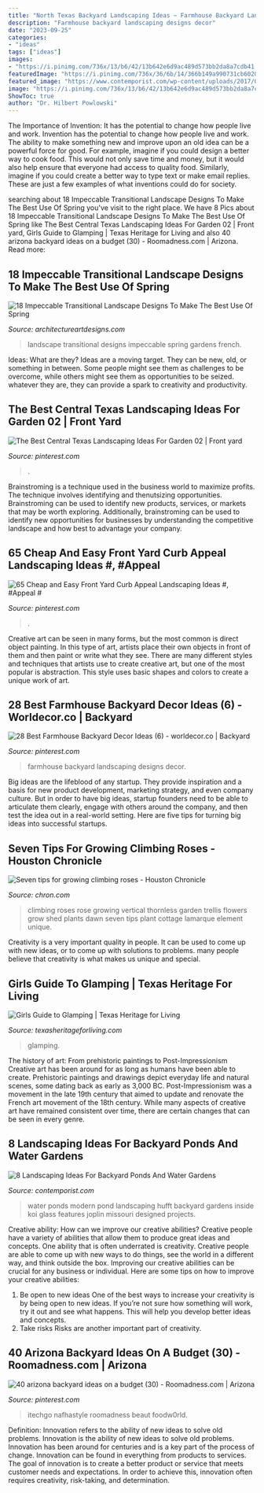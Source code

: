 ```yaml
---
title: "North Texas Backyard Landscaping Ideas ~ Farmhouse Backyard Landscaping Designs Decor"
description: "Farmhouse backyard landscaping designs decor"
date: "2023-09-25"
categories:
- "ideas"
tags: ["ideas"]
images:
- "https://i.pinimg.com/736x/13/b6/42/13b642e6d9ac489d573bb2da8a7cdb41.jpg"
featuredImage: "https://i.pinimg.com/736x/36/6b/14/366b149a990731cb6020da1c36f4da4c.jpg"
featured_image: "https://www.contemporist.com/wp-content/uploads/2017/03/landscaping-modern-ponds-and-water-features-060317-1022-03-800x1200.jpg"
image: "https://i.pinimg.com/736x/13/b6/42/13b642e6d9ac489d573bb2da8a7cdb41.jpg"
ShowToc: true
author: "Dr. Hilbert Powlowski"
---
```



The Importance of Invention: It has the potential to change how people live and work.
Invention has the potential to change how people live and work. The ability to make something new and improve upon an old idea can be a powerful force for good. For example, imagine if you could design a better way to cook food. This would not only save time and money, but it would also help ensure that everyone had access to quality food. Similarly, imagine if you could create a better way to type text or make email replies. These are just a few examples of what inventions could do for society.

	

		
searching about 18 Impeccable Transitional Landscape Designs To Make The Best Use Of Spring you've visit to the right place. We have 8 Pics about 18 Impeccable Transitional Landscape Designs To Make The Best Use Of Spring like The Best Central Texas Landscaping Ideas For Garden 02 | Front yard, Girls Guide to Glamping | Texas Heritage for Living and also 40 arizona backyard ideas on a budget (30) - Roomadness.com | Arizona. Read more:
		
    
## 18 Impeccable Transitional Landscape Designs To Make The Best Use Of Spring

<img loading=lazy src="https://www.architectureartdesigns.com/wp-content/uploads/2015/04/18-Impeccable-Transitional-Landscape-Designs-To-Make-The-Best-Use-Of-Spring-1-630x945.jpg" onerror="this.onerror=null;this.src='https://tse4.mm.bing.net/th?id=OIP.bjRgre5yP6QILpSyPCayEQHaLH&amp;pid=15.1';" alt="18 Impeccable Transitional Landscape Designs To Make The Best Use Of Spring">

_Source: architectureartdesigns.com_

>landscape transitional designs impeccable spring gardens french. 

	

Ideas: What are they?
Ideas are a moving target. They can be new, old, or something in between. Some people might see them as challenges to be overcome, while others might see them as opportunities to be seized. whatever they are, they can provide a spark to creativity and productivity.

    
## The Best Central Texas Landscaping Ideas For Garden 02 | Front Yard

<img loading=lazy src="https://i.pinimg.com/736x/11/3a/e1/113ae1444c22e456a3fe7776c44cb376.jpg" onerror="this.onerror=null;this.src='https://tse1.mm.bing.net/th?id=OIP.TTLjQwMfUNanZmK9aoP3KAHaFn&amp;pid=15.1';" alt="The Best Central Texas Landscaping Ideas For Garden 02 | Front yard">

_Source: pinterest.com_

>. 

	

Brainstroming is a technique used in the business world to maximize profits. The technique involves identifying and thenutsizing opportunities. Brainstroming can be used to identify new products, services, or markets that may be worth exploring. Additionally, brainstroming can be used to identify new opportunities for businesses by understanding the competitive landscape and how best to advantage your company.

    
## 65 Cheap And Easy Front Yard Curb Appeal Landscaping Ideas #, #Appeal #

<img loading=lazy src="https://i.pinimg.com/736x/36/6b/14/366b149a990731cb6020da1c36f4da4c.jpg" onerror="this.onerror=null;this.src='https://tse4.mm.bing.net/th?id=OIP.km9_BBvueoHrCrv_IQgXpQHaJ3&amp;pid=15.1';" alt="65 Cheap and Easy Front Yard Curb Appeal Landscaping Ideas #, #Appeal #">

_Source: pinterest.com_

>. 

	

Creative art can be seen in many forms, but the most common is direct object painting. In this type of art, artists place their own objects in front of them and then paint or write what they see. There are many different styles and techniques that artists use to create creative art, but one of the most popular is abstraction. This style uses basic shapes and colors to create a unique work of art.

    
## 28 Best Farmhouse Backyard Decor Ideas (6) - Worldecor.co | Backyard

<img loading=lazy src="https://i.pinimg.com/736x/13/b6/42/13b642e6d9ac489d573bb2da8a7cdb41.jpg" onerror="this.onerror=null;this.src='https://tse3.mm.bing.net/th?id=OIP.vkRiTEdHHyx1t3QjWgu2YAHaLT&amp;pid=15.1';" alt="28 Best Farmhouse Backyard Decor Ideas (6) - worldecor.co | Backyard">

_Source: pinterest.com_

>farmhouse backyard landscaping designs decor. 

	

Big ideas are the lifeblood of any startup. They provide inspiration and a basis for new product development, marketing strategy, and even company culture. But in order to have big ideas, startup founders need to be able to articulate them clearly, engage with others around the company, and then test the idea out in a real-world setting. Here are five tips for turning big ideas into successful startups.

    
## Seven Tips For Growing Climbing Roses - Houston Chronicle

<img loading=lazy src="http://ww4.hdnux.com/photos/43/65/30/9393727/3/rawImage.jpg" onerror="this.onerror=null;this.src='https://tse3.mm.bing.net/th?id=OIP.z-h0LqRMWbe47rKk_9duNAHaL1&amp;pid=15.1';" alt="Seven tips for growing climbing roses - Houston Chronicle">

_Source: chron.com_

>climbing roses rose growing vertical thornless garden trellis flowers grow shed plants dawn seven tips plant cottage lamarque element unique. 

	

Creativity is a very important quality in people. It can be used to come up with new ideas, or to come up with solutions to problems. many people believe that creativity is what makes us unique and special.

    
## Girls Guide To Glamping | Texas Heritage For Living

<img loading=lazy src="https://texasheritageforliving.com/wp-content/uploads/2017/05/Resized_Guide-to-Glamping.jpg" onerror="this.onerror=null;this.src='https://tse3.mm.bing.net/th?id=OIP.PUiee-At-FuDi97TdovQawHaE7&amp;pid=15.1';" alt="Girls Guide to Glamping | Texas Heritage for Living">

_Source: texasheritageforliving.com_

>glamping. 

	

The history of art: From prehistoric paintings to Post-Impressionism
Creative art has been around for as long as humans have been able to create. Prehistoric paintings and drawings depict everyday life and natural scenes, some dating back as early as 3,000 BC. Post-Impressionism was a movement in the late 19th century that aimed to update and renovate the French art movement of the 18th century. While many aspects of creative art have remained consistent over time, there are certain changes that can be seen in every genre.

    
## 8 Landscaping Ideas For Backyard Ponds And Water Gardens

<img loading=lazy src="https://www.contemporist.com/wp-content/uploads/2017/03/landscaping-modern-ponds-and-water-features-060317-1022-03-800x1200.jpg" onerror="this.onerror=null;this.src='https://tse3.mm.bing.net/th?id=OIP.CQM39JtXUsib8nDVjTXdNgHaLH&amp;pid=15.1';" alt="8 Landscaping Ideas For Backyard Ponds And Water Gardens">

_Source: contemporist.com_

>water ponds modern pond landscaping hufft backyard gardens inside koi glass features joplin missouri designed projects. 

	

Creative ability: How can we improve our creative abilities?
Creative people have a variety of abilities that allow them to produce great ideas and concepts. One ability that is often underrated is creativity. Creative people are able to come up with new ways to do things, see the world in a different way, and think outside the box. Improving our creative abilities can be crucial for any business or individual. Here are some tips on how to improve your creative abilities: 
1. Be open to new ideas
One of the best ways to increase your creativity is by being open to new ideas. If you’re not sure how something will work, try it out and see what happens. This will help you develop better ideas and concepts. 
2. Take risks
Risks are another important part of creativity.

    
## 40 Arizona Backyard Ideas On A Budget (30) - Roomadness.com | Arizona

<img loading=lazy src="https://i.pinimg.com/736x/9f/97/69/9f976980d40b896a2abc5f1bdd7aed15.jpg" onerror="this.onerror=null;this.src='https://tse1.mm.bing.net/th?id=OIP.718OhJHb5wB1rWyPe-V5KQHaFW&amp;pid=15.1';" alt="40 arizona backyard ideas on a budget (30) - Roomadness.com | Arizona">

_Source: pinterest.com_

>itechgo nafhastyle roomadness beaut foodw0rld. 

	

Definition: Innovation refers to the ability of new ideas to solve old problems.
Innovation is the ability of new ideas to solve old problems. Innovation has been around for centuries and is a key part of the process of change. Innovation can be found in everything from products to services. The goal of innovation is to create a better product or service that meets customer needs and expectations. In order to achieve this, innovation often requires creativity, risk-taking, and determination.


